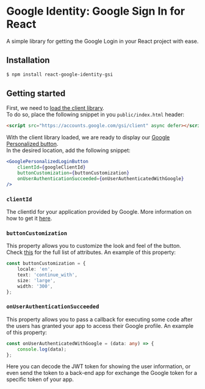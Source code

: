 # Google Identity: Google Sign In for React

A simple library for getting the Google Login in your React project with ease.

## Installation

```bash
$ npm install react-google-identity-gsi
```

## Getting started

First, we need to [load the client library](https://developers.google.com/identity/gsi/web/guides/client-library).    
To do so, place the following snippet in you `public/index.html` header:

```html
<script src="https://accounts.google.com/gsi/client" async defer></script>
```

With the client library loaded, we are ready to display our [Google Personalized button](https://developers.google.com/identity/gsi/web/guides/personalized-button).   
In the desired location, add the following snippet:

```jsx
<GooglePersonalizedLoginButton
    clientId={googleClientId}
    buttonCustomization={buttonCustomization}
    onUserAuthenticationSucceeded={onUserAuthenticatedWithGoogle}
/>
```




### `clientId` 
The clientId for your application provided by Google.
More information on how to get it [here](https://developers.google.com/identity/gsi/web/guides/get-google-api-clientid).

### `buttonCustomization`
This property allows you to customize the look and feel of the button.    
Check [this](https://developers.google.com/identity/gsi/web/reference/js-reference#GsiButtonConfiguration) for the full list of attributes.
An example of this property:

```typescript
const buttonCustomization = {
    locale: 'en',
    text: 'continue_with',
    size: 'large',
    width: '300',
};
```

### `onUserAuthenticationSucceeded`
This property allows you to pass a callback for executing some code after the users has granted your app to access their Google profile. 
An example of this property:    

```typescript
const onUserAuthenticatedWithGoogle = (data: any) => {
    console.log(data);
};
```

Here you can decode the JWT token for showing the user information, or even send the token to a back-end app for exchange the Google token for a specific token of your app.